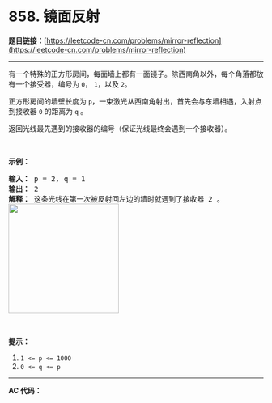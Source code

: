 # 858. 镜面反射

**题目链接：**[https://leetcode-cn.com/problems/mirror-reflection](https://leetcode-cn.com/problems/mirror-reflection)

---

<div class="content__1Y2H">
 <div class="notranslate">
  <p>有一个特殊的正方形房间，每面墙上都有一面镜子。除西南角以外，每个角落都放有一个接受器，编号为&nbsp;<code>0</code>，&nbsp;<code>1</code>，以及&nbsp;<code>2</code>。</p> 
  <p>正方形房间的墙壁长度为&nbsp;<code>p</code>，一束激光从西南角射出，首先会与东墙相遇，入射点到接收器 <code>0</code> 的距离为 <code>q</code> 。</p> 
  <p>返回光线最先遇到的接收器的编号（保证光线最终会遇到一个接收器）。</p> 
  <p>&nbsp;</p> 
  <p><strong>示例：</strong></p> 
  <pre class="language-text"><strong>输入： </strong>p = 2, q = 1
<strong>输出： </strong>2
<strong>解释： </strong>这条光线在第一次被反射回左边的墙时就遇到了接收器 2 。
<img src="https://ibb.co/mYSFJT" alt=""><img style="height: 217px; width: 218px;" src="../aliyun-lc-upload/uploads/2018/06/22/reflection.png" alt=""></pre> 
  <p>&nbsp;</p> 
  <p><strong>提示：</strong></p> 
  <ol> 
   <li><code>1 &lt;= p &lt;= 1000</code></li> 
   <li><code>0 &lt;= q &lt;= p</code></li> 
  </ol> 
 </div>
</div>

---

**AC 代码：**

```java

```